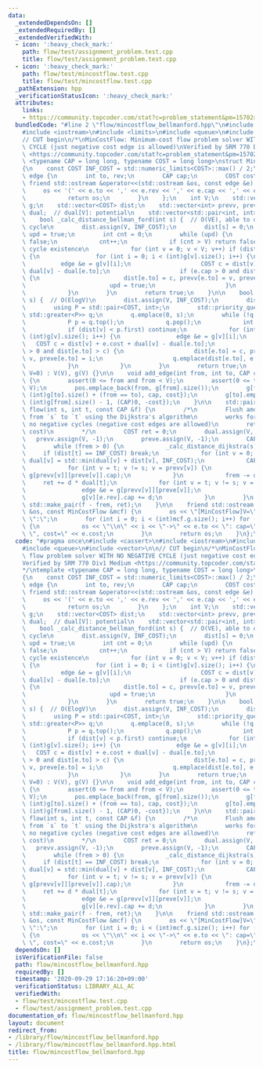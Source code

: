 ```yaml
---
data:
  _extendedDependsOn: []
  _extendedRequiredBy: []
  _extendedVerifiedWith:
  - icon: ':heavy_check_mark:'
    path: flow/test/assignment_problem.test.cpp
    title: flow/test/assignment_problem.test.cpp
  - icon: ':heavy_check_mark:'
    path: flow/test/mincostflow.test.cpp
    title: flow/test/mincostflow.test.cpp
  _pathExtension: hpp
  _verificationStatusIcon: ':heavy_check_mark:'
  attributes:
    links:
    - https://community.topcoder.com/stat?c=problem_statement&pm=15702>
  bundledCode: "#line 2 \"flow/mincostflow_bellmanford.hpp\"\n#include <cassert>\n\
    #include <iostream>\n#include <limits>\n#include <queue>\n#include <vector>\n\n\
    // CUT begin\n/*\nMinCostFlow: Minimum-cost flow problem solver WITH NO NEGATIVE\
    \ CYCLE (just negative cost edge is allowed)\nVerified by SRM 770 Div1 Medium\
    \ <https://community.topcoder.com/stat?c=problem_statement&pm=15702>\n*/\ntemplate\
    \ <typename CAP = long long, typename COST = long long>\nstruct MinCostFlow\n\
    {\n    const COST INF_COST = std::numeric_limits<COST>::max() / 2;\n    struct\
    \ edge {\n        int to, rev;\n        CAP cap;\n        COST cost;\n       \
    \ friend std::ostream &operator<<(std::ostream &os, const edge &e) {\n       \
    \     os << '(' << e.to << ',' << e.rev << ',' << e.cap << ',' << e.cost << ')';\n\
    \            return os;\n        }\n    };\n    int V;\n    std::vector<std::vector<edge>>\
    \ g;\n    std::vector<COST> dist;\n    std::vector<int> prevv, preve;\n    std::vector<COST>\
    \ dual;  // dual[V]: potential\n    std::vector<std::pair<int, int>> pos;\n\n\
    \    bool _calc_distance_bellman_ford(int s) {  // O(VE), able to detect negative\
    \ cycle\n        dist.assign(V, INF_COST);\n        dist[s] = 0;\n        bool\
    \ upd = true;\n        int cnt = 0;\n        while (upd) {\n            upd =\
    \ false;\n            cnt++;\n            if (cnt > V) return false;  // Negative\
    \ cycle existence\n            for (int v = 0; v < V; v++) if (dist[v] != INF_COST)\
    \ {\n                for (int i = 0; i < (int)g[v].size(); i++) {\n          \
    \          edge &e = g[v][i];\n                    COST c = dist[v] + e.cost +\
    \ dual[v] - dual[e.to];\n                    if (e.cap > 0 and dist[e.to] > c)\
    \ {\n                        dist[e.to] = c, prevv[e.to] = v, preve[e.to] = i;\n\
    \                        upd = true;\n                    }\n                }\n\
    \            }\n        }\n        return true;\n    }\n\n    bool _calc_distance_dijkstra(int\
    \ s) {  // O(ElogV)\n        dist.assign(V, INF_COST);\n        dist[s] = 0;\n\
    \        using P = std::pair<COST, int>;\n        std::priority_queue<P, std::vector<P>,\
    \ std::greater<P>> q;\n        q.emplace(0, s);\n        while (!q.empty()) {\n\
    \            P p = q.top();\n            q.pop();\n            int v = p.second;\n\
    \            if (dist[v] < p.first) continue;\n            for (int i = 0; i <\
    \ (int)g[v].size(); i++) {\n                edge &e = g[v][i];\n             \
    \   COST c = dist[v] + e.cost + dual[v] - dual[e.to];\n                if (e.cap\
    \ > 0 and dist[e.to] > c) {\n                    dist[e.to] = c, prevv[e.to] =\
    \ v, preve[e.to] = i;\n                    q.emplace(dist[e.to], e.to);\n    \
    \            }\n            }\n        }\n        return true;\n    }\n\n    MinCostFlow(int\
    \ V=0) : V(V), g(V) {}\n\n    void add_edge(int from, int to, CAP cap, COST cost)\
    \ {\n        assert(0 <= from and from < V);\n        assert(0 <= to and to <\
    \ V);\n        pos.emplace_back(from, g[from].size());\n        g[from].emplace_back(edge{to,\
    \ (int)g[to].size() + (from == to), cap, cost});\n        g[to].emplace_back(edge{from,\
    \ (int)g[from].size() - 1, (CAP)0, -cost});\n    }\n\n    std::pair<CAP, COST>\
    \ flow(int s, int t, const CAP &f) {\n        /*\n        Flush amount of `f`\
    \ from `s` to `t` using the Dijkstra's algorithm\n        works for graph with\
    \ no negative cycles (negative cost edges are allowed)\n        retval: (flow,\
    \ cost)\n        */\n        COST ret = 0;\n        dual.assign(V, 0);\n     \
    \   prevv.assign(V, -1);\n        preve.assign(V, -1);\n        CAP frem = f;\n\
    \        while (frem > 0) {\n            _calc_distance_dijkstra(s);\n       \
    \     if (dist[t] == INF_COST) break;\n            for (int v = 0; v < V; v++)\
    \ dual[v] = std::min(dual[v] + dist[v], INF_COST);\n            CAP d = frem;\n\
    \            for (int v = t; v != s; v = prevv[v]) {\n                d = std::min(d,\
    \ g[prevv[v]][preve[v]].cap);\n            }\n            frem -= d;\n       \
    \     ret += d * dual[t];\n            for (int v = t; v != s; v = prevv[v]) {\n\
    \                edge &e = g[prevv[v]][preve[v]];\n                e.cap -= d;\n\
    \                g[v][e.rev].cap += d;\n            }\n        }\n        return\
    \ std::make_pair(f - frem, ret);\n    }\n\n    friend std::ostream &operator<<(std::ostream\
    \ &os, const MinCostFlow &mcf) {\n        os << \"[MinCostFlow]V=\" << mcf.V <<\
    \ \":\";\n        for (int i = 0; i < (int)mcf.g.size(); i++) for (auto &e : mcf.g[i])\
    \ {\n            os << \"\\n\" << i << \"->\" << e.to << \": cap=\" << e.cap <<\
    \ \", cost=\" << e.cost;\n        }\n        return os;\n    }\n};\n"
  code: "#pragma once\n#include <cassert>\n#include <iostream>\n#include <limits>\n\
    #include <queue>\n#include <vector>\n\n// CUT begin\n/*\nMinCostFlow: Minimum-cost\
    \ flow problem solver WITH NO NEGATIVE CYCLE (just negative cost edge is allowed)\n\
    Verified by SRM 770 Div1 Medium <https://community.topcoder.com/stat?c=problem_statement&pm=15702>\n\
    */\ntemplate <typename CAP = long long, typename COST = long long>\nstruct MinCostFlow\n\
    {\n    const COST INF_COST = std::numeric_limits<COST>::max() / 2;\n    struct\
    \ edge {\n        int to, rev;\n        CAP cap;\n        COST cost;\n       \
    \ friend std::ostream &operator<<(std::ostream &os, const edge &e) {\n       \
    \     os << '(' << e.to << ',' << e.rev << ',' << e.cap << ',' << e.cost << ')';\n\
    \            return os;\n        }\n    };\n    int V;\n    std::vector<std::vector<edge>>\
    \ g;\n    std::vector<COST> dist;\n    std::vector<int> prevv, preve;\n    std::vector<COST>\
    \ dual;  // dual[V]: potential\n    std::vector<std::pair<int, int>> pos;\n\n\
    \    bool _calc_distance_bellman_ford(int s) {  // O(VE), able to detect negative\
    \ cycle\n        dist.assign(V, INF_COST);\n        dist[s] = 0;\n        bool\
    \ upd = true;\n        int cnt = 0;\n        while (upd) {\n            upd =\
    \ false;\n            cnt++;\n            if (cnt > V) return false;  // Negative\
    \ cycle existence\n            for (int v = 0; v < V; v++) if (dist[v] != INF_COST)\
    \ {\n                for (int i = 0; i < (int)g[v].size(); i++) {\n          \
    \          edge &e = g[v][i];\n                    COST c = dist[v] + e.cost +\
    \ dual[v] - dual[e.to];\n                    if (e.cap > 0 and dist[e.to] > c)\
    \ {\n                        dist[e.to] = c, prevv[e.to] = v, preve[e.to] = i;\n\
    \                        upd = true;\n                    }\n                }\n\
    \            }\n        }\n        return true;\n    }\n\n    bool _calc_distance_dijkstra(int\
    \ s) {  // O(ElogV)\n        dist.assign(V, INF_COST);\n        dist[s] = 0;\n\
    \        using P = std::pair<COST, int>;\n        std::priority_queue<P, std::vector<P>,\
    \ std::greater<P>> q;\n        q.emplace(0, s);\n        while (!q.empty()) {\n\
    \            P p = q.top();\n            q.pop();\n            int v = p.second;\n\
    \            if (dist[v] < p.first) continue;\n            for (int i = 0; i <\
    \ (int)g[v].size(); i++) {\n                edge &e = g[v][i];\n             \
    \   COST c = dist[v] + e.cost + dual[v] - dual[e.to];\n                if (e.cap\
    \ > 0 and dist[e.to] > c) {\n                    dist[e.to] = c, prevv[e.to] =\
    \ v, preve[e.to] = i;\n                    q.emplace(dist[e.to], e.to);\n    \
    \            }\n            }\n        }\n        return true;\n    }\n\n    MinCostFlow(int\
    \ V=0) : V(V), g(V) {}\n\n    void add_edge(int from, int to, CAP cap, COST cost)\
    \ {\n        assert(0 <= from and from < V);\n        assert(0 <= to and to <\
    \ V);\n        pos.emplace_back(from, g[from].size());\n        g[from].emplace_back(edge{to,\
    \ (int)g[to].size() + (from == to), cap, cost});\n        g[to].emplace_back(edge{from,\
    \ (int)g[from].size() - 1, (CAP)0, -cost});\n    }\n\n    std::pair<CAP, COST>\
    \ flow(int s, int t, const CAP &f) {\n        /*\n        Flush amount of `f`\
    \ from `s` to `t` using the Dijkstra's algorithm\n        works for graph with\
    \ no negative cycles (negative cost edges are allowed)\n        retval: (flow,\
    \ cost)\n        */\n        COST ret = 0;\n        dual.assign(V, 0);\n     \
    \   prevv.assign(V, -1);\n        preve.assign(V, -1);\n        CAP frem = f;\n\
    \        while (frem > 0) {\n            _calc_distance_dijkstra(s);\n       \
    \     if (dist[t] == INF_COST) break;\n            for (int v = 0; v < V; v++)\
    \ dual[v] = std::min(dual[v] + dist[v], INF_COST);\n            CAP d = frem;\n\
    \            for (int v = t; v != s; v = prevv[v]) {\n                d = std::min(d,\
    \ g[prevv[v]][preve[v]].cap);\n            }\n            frem -= d;\n       \
    \     ret += d * dual[t];\n            for (int v = t; v != s; v = prevv[v]) {\n\
    \                edge &e = g[prevv[v]][preve[v]];\n                e.cap -= d;\n\
    \                g[v][e.rev].cap += d;\n            }\n        }\n        return\
    \ std::make_pair(f - frem, ret);\n    }\n\n    friend std::ostream &operator<<(std::ostream\
    \ &os, const MinCostFlow &mcf) {\n        os << \"[MinCostFlow]V=\" << mcf.V <<\
    \ \":\";\n        for (int i = 0; i < (int)mcf.g.size(); i++) for (auto &e : mcf.g[i])\
    \ {\n            os << \"\\n\" << i << \"->\" << e.to << \": cap=\" << e.cap <<\
    \ \", cost=\" << e.cost;\n        }\n        return os;\n    }\n};\n"
  dependsOn: []
  isVerificationFile: false
  path: flow/mincostflow_bellmanford.hpp
  requiredBy: []
  timestamp: '2020-09-29 17:16:20+09:00'
  verificationStatus: LIBRARY_ALL_AC
  verifiedWith:
  - flow/test/mincostflow.test.cpp
  - flow/test/assignment_problem.test.cpp
documentation_of: flow/mincostflow_bellmanford.hpp
layout: document
redirect_from:
- /library/flow/mincostflow_bellmanford.hpp
- /library/flow/mincostflow_bellmanford.hpp.html
title: flow/mincostflow_bellmanford.hpp
---
```

